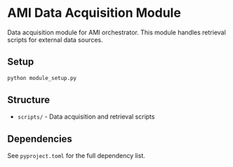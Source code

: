 # AMI Data Acquisition Module

Data acquisition module for AMI orchestrator. This module handles retrieval scripts for external data sources.

## Setup

```bash
python module_setup.py
```

## Structure

- `scripts/` - Data acquisition and retrieval scripts

## Dependencies

See `pyproject.toml` for the full dependency list.
